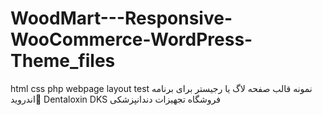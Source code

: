 # WoodMart---Responsive-WooCommerce-WordPress-Theme_files
 html css php webpage layout test نمونه قالب صفحه لاگ یا رجیستر برای برنامه اندروید ِDentaloxin DKS فروشگاه تجهیزات دندانپزشکی

